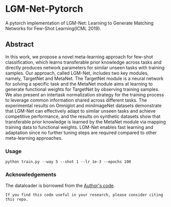 # LGM-Net-Pytorch
A pytorch implementation of LGM-Net: Learning to Generate Matching Networks for Few-Shot Learning(ICML 2019).


## Abstract

In this work, we propose a novel meta-learning approach for few-shot classification, which learns transferable prior knowledge across tasks and directly produces network parameters for similar unseen tasks with training samples. Our approach, called LGM-Net, includes two key modules, namely, TargetNet and MetaNet. The TargetNet module is a neural network for solving a specific task and the MetaNet module aims at learning to generate functional weights for TargetNet by observing training samples. We also present an intertask normalization strategy for the training process to leverage common information shared across different tasks. The experimental results on Omniglot and miniImageNet datasets demonstrate that LGM-Net can effectively adapt to similar unseen tasks and achieve competitive performance, and the results on synthetic datasets show that transferable prior knowledge is learned by the MetaNet module via mapping training data to functional weights. LGM-Net enables fast learning and adaptation since no further tuning steps are required compared to other meta-learning approaches.

### Usage

`python train.py --way 5 --shot 1 --lr 1e-3 --epochs 100 `

### Acknowledgements

The dataloader is borrowed from the [Author's code](https://github.com/likesiwell/LGM-Net/).


```
If you find this code useful in your research, please consider citing this repo.
```

